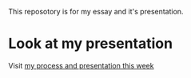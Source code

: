 This reposotory is for my essay and it's presentation.

# Look at my presentation

Visit [my process and presentation this week](./Pre/Week1.md)

